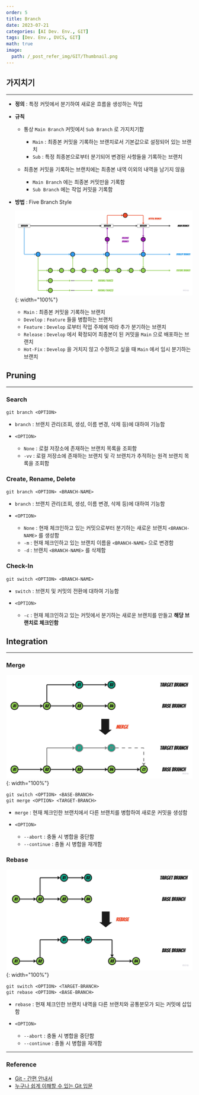 ```yaml
---
order: 5
title: Branch
date: 2023-07-21
categories: [AI Dev. Env., GIT]
tags: [Dev. Env., DVCS, GIT]
math: true
image:
  path: /_post_refer_img/GIT/Thumbnail.png
---
```


## 가지치기
-----

- **정의** : 특정 커밋에서 분기하여 새로운 흐름을 생성하는 작업
   
- **규칙**
    - 통상 `Main Branch` 커밋에서 `Sub Branch` 로 가지치기함
        - `Main` : 최종본 커밋을 기록하는 브랜치로서 기본값으로 설정되어 있는 브랜치
        - `Sub` : 특정 최종본으로부터 분기되어 변경된 사항들을 기록하는 브랜치

    - 최종본 커밋을 기록하는 브랜치에는 최종본 내역 이외의 내역을 남기지 않음
        - `Main Branch` 에는 최종본 커밋만을 기록함
        - `Sub Branch` 에는 작업 커밋을 기록함

- **방법** : Five Branch Style

    ![01](/_post_refer_img/GIT/05-01.jpg){: width="100%"}

    - `Main` : 최종본 커밋을 기록하는 브랜치
    - `Develop` : `Feature` 들을 병합하는 브랜치
    - `Feature` : `Develop` 로부터 작업 주제에 따라 추가 분기하는 브랜치
    - `Release` : `Develop` 에서 확정되어 최종본이 된 커밋을 `Main` 으로 배포하는 브랜치
    - `Hot-Fix` : `Develop` 을 거치지 않고 수정하고 싶을 때 `Main` 에서 임시 분기하는 브랜치

## Pruning
-----

### Search

```
git branch <OPTION>
```

- `branch` : 브랜치 관리(조회, 생성, 이름 변경, 삭제 등)에 대하여 기능함

- `<OPTION>`
    - `None` : 로컬 저장소에 존재하는 브랜치 목록을 조회함
    - `-vv` : 로컬 저장소에 존재하는 브랜치 및 각 브랜치가 추적하는 원격 브랜치 목록을 조회함

### Create, Rename, Delete

```
git branch <OPTION> <BRANCH-NAME>
```

- `branch` : 브랜치 관리(조회, 생성, 이름 변경, 삭제 등)에 대하여 기능함

- `<OPTION>`
    - `None` : 현재 체크인하고 있는 커밋으로부터 분기하는 새로운 브랜치 `<BRANCH-NAME>` 를 생성함
    - `-m` : 현재 체크인하고 있는 브랜치 이름을 `<BRANCH-NAME>` 으로 변경함
    - `-d` : 브랜치 `<BRANCH-NAME>` 를 삭제함

### Check-In

```
git switch <OPTION> <BRANCH-NAME>
```

- `switch` : 브랜치 및 커밋의 전환에 대하여 기능함

- `<OPTION>`
    - `-c` : 현재 체크인하고 있는 커밋에서 분기하는 새로운 브랜치를 만들고 **해당 브랜치로 체크인함**

## Integration
-----

### Merge

![02](/_post_refer_img/GIT/05-02.jpg){: width="100%"}

```
git switch <OPTION> <BASE-BRANCH>
git merge <OPTION> <TARGET-BRANCH>
```

- `merge` : 현재 체크인한 브랜치에서 다른 브랜치를 병합하여 새로운 커밋을 생성함

- `<OPTION>`
    - `--abort` : 충돌 시 병합을 중단함
    - `--continue` : 충돌 시 병합을 재개함

### Rebase

![03](/_post_refer_img/GIT/05-03.jpg){: width="100%"}

```
git switch <OPTION> <TARGET-BRANCH>
git rebase <OPTION> <BASE-BRANCH>
```

- `rebase` : 현재 체크인한 브랜치 내역을 다른 브랜치와 공통분모가 되는 커밋에 삽입함

- `<OPTION>`
    - `--abort` : 충돌 시 병합을 중단함
    - `--continue` : 충돌 시 병합을 재개함

-----

### Reference

- [Git - 간편 안내서](https://rogerdudler.github.io/git-guide/index.ko.html)
- [누구나 쉽게 이해할 수 있는 Git 입문](https://backlog.com/git-tutorial/kr/)